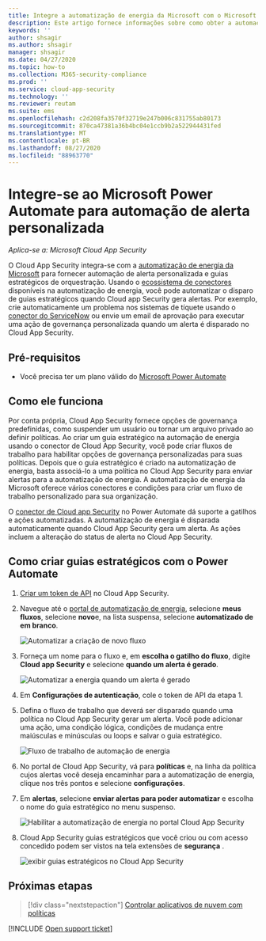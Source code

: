 ```yaml
---
title: Integre a automatização de energia da Microsoft com o Microsoft Cloud App Security para obter automação de alerta personalizada
description: Este artigo fornece informações sobre como obter a automação de alertas personalizada integrando a automatização de energia da Microsoft com o Cloud App Security.
keywords: ''
author: shsagir
ms.author: shsagir
manager: shsagir
ms.date: 04/27/2020
ms.topic: how-to
ms.collection: M365-security-compliance
ms.prod: ''
ms.service: cloud-app-security
ms.technology: ''
ms.reviewer: reutam
ms.suite: ems
ms.openlocfilehash: c2d208fa3570f32719e247b006c831755ab80173
ms.sourcegitcommit: 870ca47381a36b4bc04e1ccb9b2a522944431fed
ms.translationtype: MT
ms.contentlocale: pt-BR
ms.lasthandoff: 08/27/2020
ms.locfileid: "88963770"
---
```

# <a name="integrate-with-microsoft-power-automate-for-custom-alert-automation"></a>Integre-se ao Microsoft Power Automate para automação de alerta personalizada

*Aplica-se a: Microsoft Cloud App Security*

O Cloud App Security integra-se com a [automatização de energia da Microsoft](/flow/getting-started) para fornecer automação de alerta personalizada e guias estratégicos de orquestração. Usando o [ecossistema de conectores](/connectors/) disponíveis na automatização de energia, você pode automatizar o disparo de guias estratégicos quando Cloud app Security gera alertas. Por exemplo, crie automaticamente um problema nos sistemas de tíquete usando o [conector do ServiceNow](/connectors/service-now/) ou envie um email de aprovação para executar uma ação de governança personalizada quando um alerta é disparado no Cloud App Security.

## <a name="prerequisites"></a>Pré-requisitos

- Você precisa ter um plano válido do [Microsoft Power Automate](https://flow.microsoft.com/pricing)

## <a name="how-it-works"></a>Como ele funciona

Por conta própria, Cloud App Security fornece opções de governança predefinidas, como suspender um usuário ou tornar um arquivo privado ao definir políticas. Ao criar um guia estratégico na automação de energia usando o conector de Cloud App Security, você pode criar fluxos de trabalho para habilitar opções de governança personalizadas para suas políticas. Depois que o guia estratégico é criado na automatização de energia, basta associá-lo a uma política no Cloud App Security para enviar alertas para a automatização de energia. A automatização de energia da Microsoft oferece vários conectores e condições para criar um fluxo de trabalho personalizado para sua organização.

O [conector de Cloud app Security](/connectors/cloudappsecurity/) no Power Automate dá suporte a gatilhos e ações automatizadas. A automatização de energia é disparada automaticamente quando Cloud App Security gera um alerta. As ações incluem a alteração do status de alerta no Cloud App Security.

## <a name="how-to-create-playbooks-with-power-automate"></a>Como criar guias estratégicos com o Power Automate

1. [Criar um token de API](api-tokens.md) no Cloud App Security.

2. Navegue até o [portal de automatização de energia](https://flow.microsoft.com), selecione **meus fluxos**, selecione **novo**e, na lista suspensa, selecione **automatizado de em branco**.

    ![Automatizar a criação de novo fluxo](media/flow-create-new.png)

3. Forneça um nome para o fluxo e, em **escolha o gatilho do fluxo**, digite **Cloud app Security** e selecione **quando um alerta é gerado**.

    ![Automatizar a energia quando um alerta é gerado](media/flow-when-alert.png)

4. Em **Configurações de autenticação**, cole o token de API da etapa 1.

5. Defina o fluxo de trabalho que deverá ser disparado quando uma política no Cloud App Security gerar um alerta. Você pode adicionar uma ação, uma condição lógica, condições de mudança entre maiúsculas e minúsculas ou loops e salvar o guia estratégico.

    ![Fluxo de trabalho de automação de energia](media/flow-workflow.png)

6. No portal de Cloud App Security, vá para **políticas** e, na linha da política cujos alertas você deseja encaminhar para a automatização de energia, clique nos três pontos e selecione **configurações**.
7. Em **alertas**, selecione **enviar alertas para poder automatizar** e escolha o nome do guia estratégico no menu suspenso.

    ![Habilitar a automatização de energia no portal Cloud App Security](media/flow-mcas-config.png)

8. Cloud App Security guias estratégicos que você criou ou com acesso concedido podem ser vistos na tela extensões de **segurança** .

    ![exibir guias estratégicos no Cloud App Security](media/flow-extensions.png)

## <a name="next-steps"></a>Próximas etapas

> [!div class="nextstepaction"]
> [Controlar aplicativos de nuvem com políticas](control-cloud-apps-with-policies.md)

[!INCLUDE [Open support ticket](includes/support.md)]